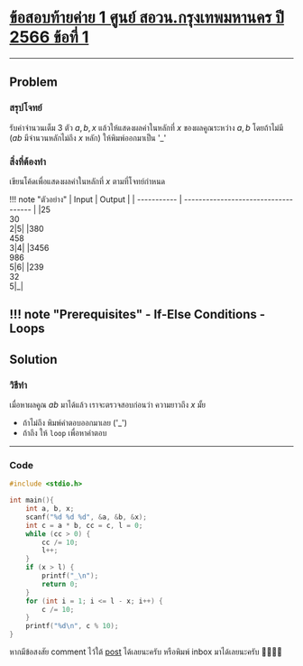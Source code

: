 # [ข้อสอบท้ายค่าย 1 ศูนย์ สอวน.กรุงเทพมหานคร ปี 2566 ข้อที่ 1](https://grader.gchan.moe/problemset/c1_bkk66_1)

---

## Problem

### สรุปโจทย์

รับค่าจำนวนเต็ม 3 ตัว $a, b, x$ แล้วให้แสดงผลค่าในหลักที่ $x$ ของผลคูณระหว่าง $a, b$ โดยถ้าไม่มี ($ab$ มีจำนวนหลักไม่ถึง $x$ หลัก) ให้พิมพ์ออกมาเป็น '_'

### สิ่งที่ต้องทำ

เขียนโค้ดเพื่อแสดงผลค่าในหลักที่ $x$ ตามที่โจทย์กำหนด

!!! note "ตัวอย่าง"
    | Input      | Output                          |
    | ----------- | ------------------------------------ |
    |25<br>30<br>2|5|
    |380<br>458<br>3|4|
    |3456<br>986<br>5|6|
    |239<br>32<br>5|_|

!!! note "Prerequisites"
    - If-Else Conditions
    - Loops
---

## Solution

### วิธีทำ

เมื่อหาผลคูณ $ab$ มาได้แล้ว เราจะตรวจสอบก่อนว่า ความยาวถึง $x$ มั้ย

- ถ้าไม่ถึง พิมพ์คำตอบออกมาเลย ('_')
- ถ้าถึง ให้ `loop` เพื่อหาคำตอบ

---

### Code

```cpp title="posn1_66_bkk_p1.cpp"
#include <stdio.h>

int main(){
    int a, b, x;
    scanf("%d %d %d", &a, &b, &x);
    int c = a * b, cc = c, l = 0;
    while (cc > 0) {
        cc /= 10;
        l++;
    }
    if (x > l) {
        printf("_\n");
        return 0;
    }
    for (int i = 1; i <= l - x; i++) {
        c /= 10;
    }
    printf("%d\n", c % 10);
}
```

หากมีข้อสงสัย comment ไว้ใต้ [post]() ได้เลยนะครับ หรือพิมพ์ inbox มาได้เลยนะครับ 🙇‍♂️🙇‍♂️
